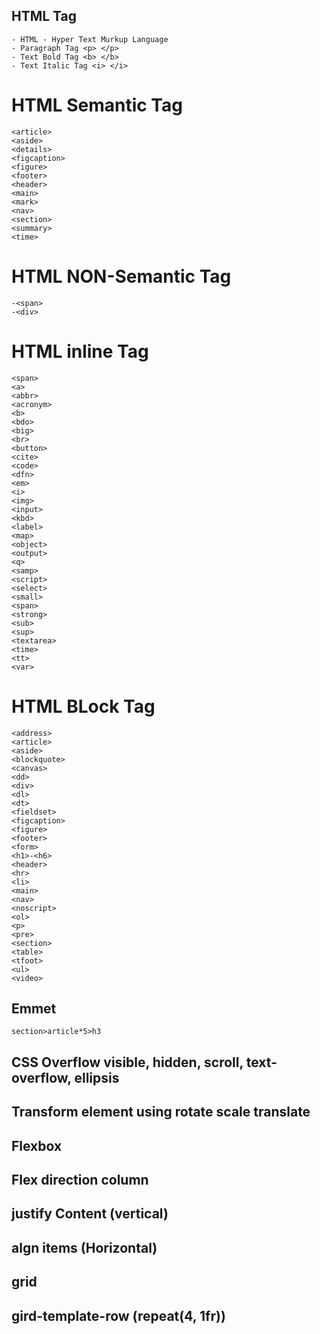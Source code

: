 ## HTML Tag
    - HTML - Hyper Text Murkup Language
    - Paragraph Tag <p> </p>
    - Text Bold Tag <b> </b>
    - Text Italic Tag <i> </i>

# HTML Semantic Tag 

    <article>
    <aside>
    <details>
    <figcaption>
    <figure>
    <footer>
    <header>
    <main>
    <mark>
    <nav>
    <section>
    <summary>
    <time>

# HTML NON-Semantic Tag

    -<span>
    -<div>

# HTML inline Tag 
    <span>
    <a>
    <abbr>
    <acronym>
    <b>
    <bdo>
    <big>
    <br>
    <button>
    <cite>
    <code>
    <dfn>
    <em>
    <i>
    <img>
    <input>
    <kbd>
    <label>
    <map>
    <object>
    <output>
    <q>
    <samp>
    <script>
    <select>
    <small>
    <span>
    <strong>
    <sub>
    <sup>          
    <textarea>
    <time>
    <tt>
    <var>
# HTML BLock Tag 
    <address>
    <article>
    <aside>
    <blockquote>
    <canvas>
    <dd>
    <div>
    <dl>
    <dt>
    <fieldset>
    <figcaption>
    <figure>
    <footer>
    <form>
    <h1>-<h6>
    <header>
    <hr>
    <li>
    <main>
    <nav>
    <noscript>
    <ol>
    <p>
    <pre>
    <section>
    <table>
    <tfoot>
    <ul>
    <video>

## Emmet 
    section>article*5>h3 


## CSS Overflow visible, hidden, scroll, text-overflow, ellipsis
## Transform element using rotate scale translate

## Flexbox 
## Flex direction column
## justify Content (vertical) 
## algn items (Horizontal)
    
## grid 
## gird-template-row (repeat(4, 1fr))
